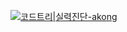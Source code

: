 [![코드트리|실력진단-akong](https://banner.codetree.ai/v1/banner/akong)](https://www.codetree.ai/profiles/akong)
